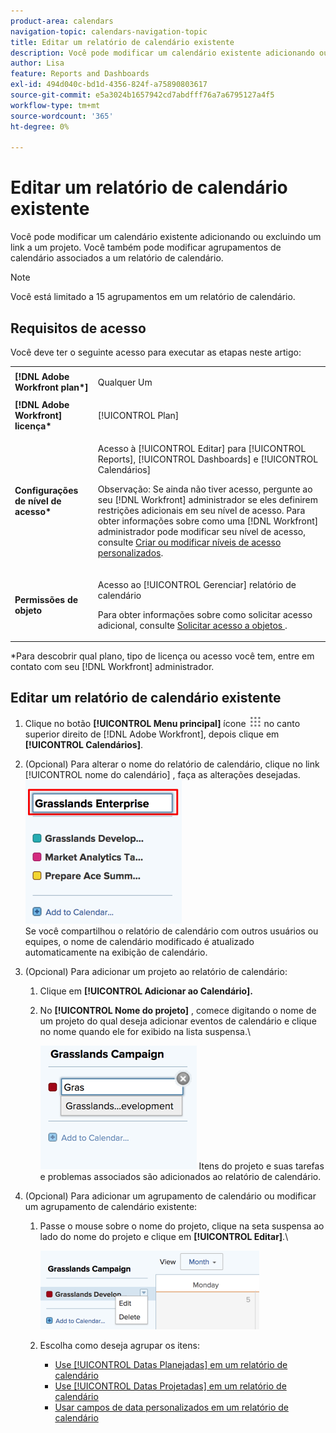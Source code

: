 ```yaml
---
product-area: calendars
navigation-topic: calendars-navigation-topic
title: Editar um relatório de calendário existente
description: Você pode modificar um calendário existente adicionando ou excluindo um link a um projeto. Você também pode modificar agrupamentos de calendário associados a um relatório de calendário.
author: Lisa
feature: Reports and Dashboards
exl-id: 494d040c-bd1d-4356-824f-a75890803617
source-git-commit: e5a3024b1657942cd7abdfff76a7a6795127a4f5
workflow-type: tm+mt
source-wordcount: '365'
ht-degree: 0%

---
```


# Editar um relatório de calendário existente

Você pode modificar um calendário existente adicionando ou excluindo um link a um projeto. Você também pode modificar agrupamentos de calendário associados a um relatório de calendário.

>[!NOTE]
>
>Você está limitado a 15 agrupamentos em um relatório de calendário.

## Requisitos de acesso

Você deve ter o seguinte acesso para executar as etapas neste artigo:

<table style="table-layout:auto"> 
 <col> 
 </col> 
 <col> 
 </col> 
 <tbody> 
  <tr> 
   <td role="rowheader"><strong>[!DNL Adobe Workfront plan*]</strong></td> 
   <td> <p>Qualquer Um</p> </td> 
  </tr> 
  <tr> 
   <td role="rowheader"><strong>[!DNL Adobe Workfront] licença*</strong></td> 
   <td> <p>[!UICONTROL Plan] </p> </td> 
  </tr> 
  <tr> 
   <td role="rowheader"><strong>Configurações de nível de acesso*</strong></td> 
   <td> <p>Acesso à [!UICONTROL Editar] para [!UICONTROL Reports], [!UICONTROL Dashboards] e [!UICONTROL Calendários]</p> <p>Observação: Se ainda não tiver acesso, pergunte ao seu [!DNL Workfront] administrador se eles definirem restrições adicionais em seu nível de acesso. Para obter informações sobre como uma [!DNL Workfront] administrador pode modificar seu nível de acesso, consulte <a href="../../../administration-and-setup/add-users/configure-and-grant-access/create-modify-access-levels.md" class="MCXref xref">Criar ou modificar níveis de acesso personalizados</a>.</p> </td> 
  </tr> 
  <tr> 
   <td role="rowheader"><strong>Permissões de objeto</strong></td> 
   <td> <p>Acesso ao [!UICONTROL Gerenciar] relatório de calendário</p> <p>Para obter informações sobre como solicitar acesso adicional, consulte <a href="../../../workfront-basics/grant-and-request-access-to-objects/request-access.md" class="MCXref xref">Solicitar acesso a objetos </a>.</p> </td> 
  </tr> 
 </tbody> 
</table>

&#42;Para descobrir qual plano, tipo de licença ou acesso você tem, entre em contato com seu [!DNL Workfront] administrador.

## Editar um relatório de calendário existente

1. Clique no botão **[!UICONTROL Menu principal]** ícone ![](assets/main-menu-icon.png) no canto superior direito de [!DNL Adobe Workfront], depois clique em **[!UICONTROL Calendários]**.

1. (Opcional) Para alterar o nome do relatório de calendário, clique no link [!UICONTROL nome do calendário] , faça as alterações desejadas.\
   ![Alterar nome do relatório](assets/titlechange-250x230.png)\
   Se você compartilhou o relatório de calendário com outros usuários ou equipes, o nome de calendário modificado é atualizado automaticamente na exibição de calendário.

1. (Opcional) Para adicionar um projeto ao relatório de calendário:

   1. Clique em **[!UICONTROL Adicionar ao Calendário].**
   1. No **[!UICONTROL Nome do projeto]** , comece digitando o nome de um projeto do qual deseja adicionar eventos de calendário e clique no nome quando ele for exibido na lista suspensa.\

      ![Selecione o nome do projeto](assets/calendar-project-name.png)
Itens do projeto e suas tarefas e problemas associados são adicionados ao relatório de calendário.

1. (Opcional) Para adicionar um agrupamento de calendário ou modificar um agrupamento de calendário existente:

   1. Passe o mouse sobre o nome do projeto, clique na seta suspensa ao lado do nome do projeto e clique em **[!UICONTROL Editar]**.\

      ![Editar agrupamento de calendário](assets/editcalendergroup-350x126.png)

   1. Escolha como deseja agrupar os itens:

      * [Use [!UICONTROL Datas Planejadas] em um relatório de calendário](../../../reports-and-dashboards/reports/calendars/use-planned-dates.md)
      * [Use [!UICONTROL Datas Projetadas] em um relatório de calendário](../../../reports-and-dashboards/reports/calendars/use-projected-dates.md)
      * [Usar campos de data personalizados em um relatório de calendário](../../../reports-and-dashboards/reports/calendars/use-custom-dates.md)
